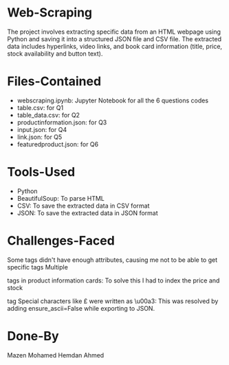 # Web-Scraping
The project involves extracting specific data from an HTML webpage using Python and saving it into a structured JSON file and CSV file.
The extracted data includes hyperlinks, video links, and book card information (title, price, stock availability and button text).

# Files-Contained
- webscraping.ipynb: Jupyter Notebook for all the 6 questions codes
- table.csv: for Q1
- table_data.csv: for Q2
- productinformation.json: for Q3
- input.json: for Q4
- link.json: for Q5
- featuredproduct.json: for Q6

# Tools-Used
- Python
- BeautifulSoup: To parse HTML
- CSV: To save the extracted data in CSV format
- JSON: To save the extracted data in JSON format

# Challenges-Faced
Some tags didn't have enough attributes, causing me not to be able to get specific tags
Multiple <p> tags in product information cards: To solve this I had to index the price and stock <p> tag
Special characters like £ were written as \u00a3: This was resolved by adding ensure_ascii=False while exporting to JSON.

# Done-By
Mazen Mohamed Hemdan Ahmed


